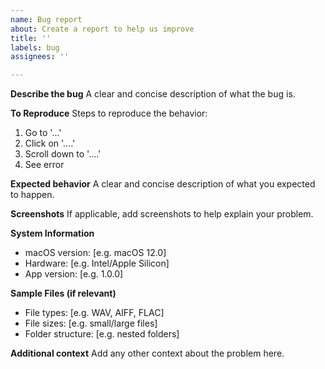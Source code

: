 ```yaml
---
name: Bug report
about: Create a report to help us improve
title: ''
labels: bug
assignees: ''

---
```


**Describe the bug**
A clear and concise description of what the bug is.

**To Reproduce**
Steps to reproduce the behavior:
1. Go to '...'
2. Click on '....'
3. Scroll down to '....'
4. See error

**Expected behavior**
A clear and concise description of what you expected to happen.

**Screenshots**
If applicable, add screenshots to help explain your problem.

**System Information**
- macOS version: [e.g. macOS 12.0]
- Hardware: [e.g. Intel/Apple Silicon]
- App version: [e.g. 1.0.0]

**Sample Files (if relevant)**
- File types: [e.g. WAV, AIFF, FLAC]
- File sizes: [e.g. small/large files]
- Folder structure: [e.g. nested folders]

**Additional context**
Add any other context about the problem here.

